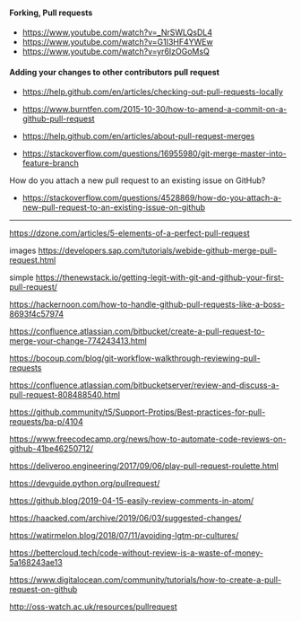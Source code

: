 
#### Forking, Pull requests
- https://www.youtube.com/watch?v=_NrSWLQsDL4
- https://www.youtube.com/watch?v=G1I3HF4YWEw
- https://www.youtube.com/watch?v=yr6IzOGoMsQ


#### Adding your changes to other contributors pull request

- https://help.github.com/en/articles/checking-out-pull-requests-locally

- https://www.burntfen.com/2015-10-30/how-to-amend-a-commit-on-a-github-pull-request


- https://help.github.com/en/articles/about-pull-request-merges

- https://stackoverflow.com/questions/16955980/git-merge-master-into-feature-branch

How do you attach a new pull request to an existing issue on GitHub?
- https://stackoverflow.com/questions/4528869/how-do-you-attach-a-new-pull-request-to-an-existing-issue-on-github

---

https://dzone.com/articles/5-elements-of-a-perfect-pull-request

images
https://developers.sap.com/tutorials/webide-github-merge-pull-request.html


simple
https://thenewstack.io/getting-legit-with-git-and-github-your-first-pull-request/

https://hackernoon.com/how-to-handle-github-pull-requests-like-a-boss-8693f4c57974

https://confluence.atlassian.com/bitbucket/create-a-pull-request-to-merge-your-change-774243413.html


https://bocoup.com/blog/git-workflow-walkthrough-reviewing-pull-requests

https://confluence.atlassian.com/bitbucketserver/review-and-discuss-a-pull-request-808488540.html

https://github.community/t5/Support-Protips/Best-practices-for-pull-requests/ba-p/4104

https://www.freecodecamp.org/news/how-to-automate-code-reviews-on-github-41be46250712/

https://deliveroo.engineering/2017/09/06/play-pull-request-roulette.html

https://devguide.python.org/pullrequest/

https://github.blog/2019-04-15-easily-review-comments-in-atom/

https://haacked.com/archive/2019/06/03/suggested-changes/

https://watirmelon.blog/2018/07/11/avoiding-lgtm-pr-cultures/



https://bettercloud.tech/code-without-review-is-a-waste-of-money-5a168243ae13



https://www.digitalocean.com/community/tutorials/how-to-create-a-pull-request-on-github

http://oss-watch.ac.uk/resources/pullrequest

